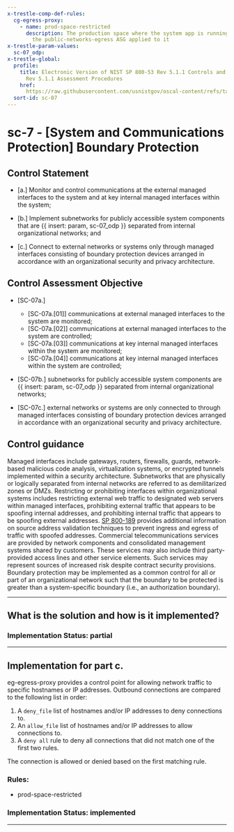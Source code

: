 ```yaml
---
x-trestle-comp-def-rules:
  cg-egress-proxy:
    - name: prod-space-restricted
      description: The production space where the system app is running must not have
        the public-networks-egress ASG applied to it
x-trestle-param-values:
  sc-07_odp:
x-trestle-global:
  profile:
    title: Electronic Version of NIST SP 800-53 Rev 5.1.1 Controls and SP 800-53A
      Rev 5.1.1 Assessment Procedures
    href: 
      https://raw.githubusercontent.com/usnistgov/oscal-content/refs/tags/v1.3.0/nist.gov/SP800-53/rev5/json/NIST_SP-800-53_rev5_catalog.json
  sort-id: sc-07
---
```


# sc-7 - \[System and Communications Protection\] Boundary Protection

## Control Statement

- \[a.\] Monitor and control communications at the external managed interfaces to the system and at key internal managed interfaces within the system;

- \[b.\] Implement subnetworks for publicly accessible system components that are {{ insert: param, sc-07_odp }} separated from internal organizational networks; and

- \[c.\] Connect to external networks or systems only through managed interfaces consisting of boundary protection devices arranged in accordance with an organizational security and privacy architecture.

## Control Assessment Objective

- \[SC-07a.\]

  - \[SC-07a.[01]\] communications at external managed interfaces to the system are monitored;
  - \[SC-07a.[02]\] communications at external managed interfaces to the system are controlled;
  - \[SC-07a.[03]\] communications at key internal managed interfaces within the system are monitored;
  - \[SC-07a.[04]\] communications at key internal managed interfaces within the system are controlled;

- \[SC-07b.\] subnetworks for publicly accessible system components are {{ insert: param, sc-07_odp }} separated from internal organizational networks;

- \[SC-07c.\] external networks or systems are only connected to through managed interfaces consisting of boundary protection devices arranged in accordance with an organizational security and privacy architecture.

## Control guidance

Managed interfaces include gateways, routers, firewalls, guards, network-based malicious code analysis, virtualization systems, or encrypted tunnels implemented within a security architecture. Subnetworks that are physically or logically separated from internal networks are referred to as demilitarized zones or DMZs. Restricting or prohibiting interfaces within organizational systems includes restricting external web traffic to designated web servers within managed interfaces, prohibiting external traffic that appears to be spoofing internal addresses, and prohibiting internal traffic that appears to be spoofing external addresses. [SP 800-189](#f5edfe51-d1f2-422e-9b27-5d0e90b49c72) provides additional information on source address validation techniques to prevent ingress and egress of traffic with spoofed addresses. Commercial telecommunications services are provided by network components and consolidated management systems shared by customers. These services may also include third party-provided access lines and other service elements. Such services may represent sources of increased risk despite contract security provisions. Boundary protection may be implemented as a common control for all or part of an organizational network such that the boundary to be protected is greater than a system-specific boundary (i.e., an authorization boundary).

______________________________________________________________________

## What is the solution and how is it implemented?

<!-- For implementation status enter one of: implemented, partial, planned, alternative, not-applicable -->

<!-- Note that the list of rules under ### Rules: is read-only and changes will not be captured after assembly to JSON -->

<!-- Add control implementation description here for control: sc-7 -->

### Implementation Status: partial

______________________________________________________________________

## Implementation for part c.

eg-egress-proxy provides a control point for allowing network traffic to specific hostnames or IP addresses. Outbound connections are compared to the following list in order:

1. A `deny_file` list of hostnames and/or IP addresses to deny connections to.
1. An `allow_file` list of hostnames and/or IP addresses to allow connections to.
1. A `deny all` rule to deny all connections that did not match one of the first two rules.

The connection is allowed or denied based on the first matching rule.

### Rules:

  - prod-space-restricted

### Implementation Status: implemented

______________________________________________________________________
